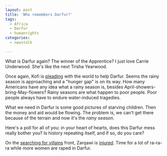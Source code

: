 ```yaml
---
layout: post
title: 'Who remembers Darfur?'
tags:
  - Africa
  - Darfur
  - humanrights
categories:
  - newstalk

---
```


What is Darfur again?  The winner of the Apprentice?  I just love Carrie Underwood.  She's like the next Trisha Yearwood.

Once again, Kofi is <a href="http://www.cnn.com/2005/WORLD/africa/05/26/sudan.annan.reut/index.html?section=cnn_world">pleading</a> with the world to help Darfur.  Seems the rainy season is approaching and a "hunger gap" is on its way.  How many Americans have any idea what a rainy season is, besides April-showers-bring-May-flowers?  Rainy seasons are what happen to poor people.  Poor people always have to endure water-induced tragedies.  

What we need in Darfur is some good pictures of starving children.  Then the money and aid would be flowing.  The problem is, we can't get there because of the terrain and now it's the <em>rainy season</em>.  

Here's a poll for all of you: in your heart of hearts, does this Darfur mess really bother you? Is history repeating itself, and if so, do you care? 

On the <a href="http://ima.hunter.cuny.edu/~levyj/wordpress/?p=71">searching for villains</a> front, Zarqawi is <a href="http://www.cnn.com/2005/WORLD/meast/05/26/iraq.main/index.html?section=cnn_world">injured</a>.  Time for a lot of ra-ra-ra while more women are raped in Darfur.
